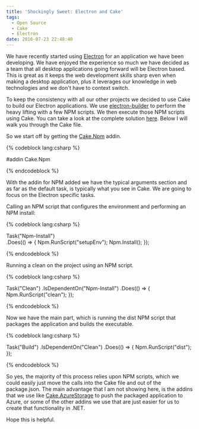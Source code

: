 ```yaml
---
title: 'Shockingly Sweet: Electron and Cake'
tags:
  - Open Source
  - Cake
  - Electron
date: 2016-07-23 22:48:40
---
```



We have recently started using [Electron](http://electron.atom.io/) for an application we have been developing. We have enjoyed the experience so much we have decided as a team that all desktop applications going forward will be Electron based. This is great as it keeps the web development skills sharp even when making a desktop application, plus it leverages our knowledge in web technologies and we don't have to context switch. 

To keep the consistency with all our other projects we decided to use Cake to build our Electron applications. We use [electron-builder](https://github.com/electron-userland/electron-builder) to perform the heavy lifting with a few NPM scripts.  We then execute those NPM scripts using Cake. You can take a look at the complete solution [here](https://github.com/phillipsj/shockingly-sweet). Below I will walk you through the Cake file.

So we start off by getting the [Cake.Npm](https://github.com/philo/cake-npm) addin.

{% codeblock lang:csharp %}

#addin Cake.Npm

{% endcodeblock %}

With the addin for NPM added we have the typical arguments section and as far as the default task, is typically what you see in Cake. We are going to focus on the Electron specific tasks.

Calling an NPM script that configures the environment and performing an NPM install:

{% codeblock lang:csharp %}

Task("Npm-Install")   
    .Does(() => {
       Npm.RunScript("setupEnv");
       Npm.Install();
});

{% endcodeblock %}

Running a clean on the project using an NPM script.

{% codeblock lang:csharp %}

Task("Clean")
    .IsDependentOn("Npm-Install")
    .Does(() => {
        Npm.RunScript("clean");
});

{% endcodeblock %}

Now we have the main part, which is running the dist NPM script that packages the application and builds the executable.

{% codeblock lang:csharp %}

Task("Build")
    .IsDependentOn("Clean")
    .Does(() => {
        Npm.RunScript("dist");
});

{% endcodeblock %}

So yes, the majority of this process relies upon NPM scripts, which we could easily just move the calls into the Cake file and out of the package.json.  The main advantage that I am not showing here, is the addins that we use like [Cake.AzureStorage](https://github.com/RadioSystems/Cake.AzureStorage) to push the packaged application to Azure, or some of the other addins we use that are just easier for us to create that functionality in .NET. 

Hope this is helpful.